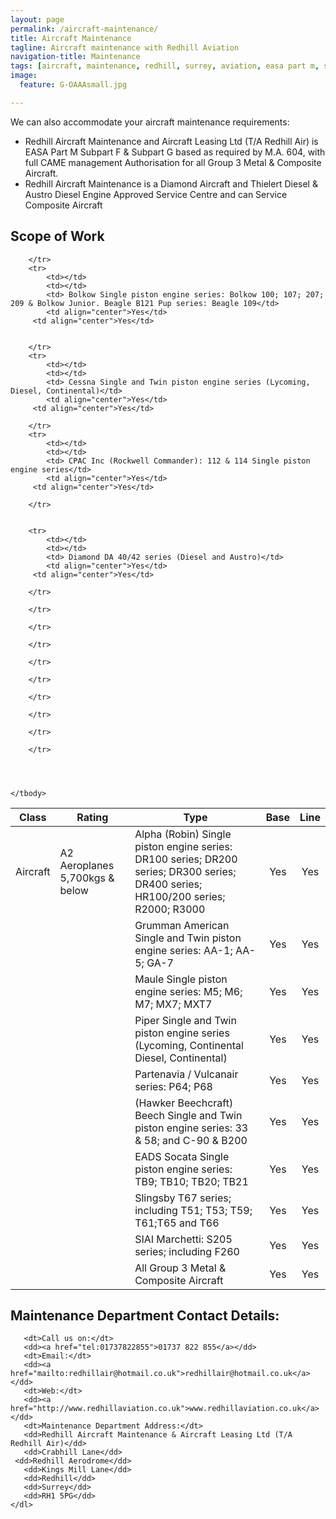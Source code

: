```yaml
---
layout: page
permalink: /aircraft-maintenance/
title: Aircraft Maintenance
tagline: Aircraft maintenance with Redhill Aviation
navigation-title: Maintenance
tags: [aircraft, maintenance, redhill, surrey, aviation, easa part m, subpart f, subpart g, came, composite, metal, flying]
image:
  feature: G-OAAAsmall.jpg

---
```


<html>
<head>
<style>
img {
    float: right;
}

</style>
</head>
<body>

<p>We can also accommodate your aircraft maintenance requirements:</p>
<div>
<ul>
<li>Redhill Aircraft Maintenance and Aircraft Leasing Ltd (T/A Redhill Air) is EASA Part M Subpart F & Subpart G based as required by M.A. 604, with full CAME management Authorisation for all Group 3 Metal & Composite Aircraft.</li>
<li>Redhill Aircraft Maintenance is a Diamond Aircraft and Thielert Diesel & Austro Diesel Engine Approved Service Centre and can Service Composite Aircraft</li>
</ul>
</div>

<h2>Scope of Work</h2>


<table class="prices-table hire-rates">
    <thead>
        <tr>
            <th>Class</th>
            <th>Rating</th>
            <th>Type</th>
            <th>Base</th>
		 <th>Line</th>
        </tr>
    </thead>
    <tbody>
        <tr>
            <td>Aircraft</td>
            <td>A2 Aeroplanes 5,700kgs & below</td>
            <td> Alpha (Robin) Single piston engine series: DR100 series; DR200 series; DR300 series; DR400 series; HR100/200 series; R2000; R3000</td>
            <td align="center">Yes</td>
		 <td align="center">Yes</td>

        </tr>
        <tr>
            <td></td>
            <td></td>
            <td> Bolkow Single piston engine series: Bolkow 100; 107; 207; 209 & Bolkow Junior. Beagle B121 Pup series: Beagle 109</td>
            <td align="center">Yes</td>
		 <td align="center">Yes</td>


        </tr>
        <tr>
            <td></td>
            <td></td>
            <td> Cessna Single and Twin piston engine series (Lycoming, Diesel, Continental)</td>
            <td align="center">Yes</td>
		 <td align="center">Yes</td>

        </tr>
        <tr>
            <td></td>
            <td></td>
            <td> CPAC Inc (Rockwell Commander): 112 & 114 Single piston engine series</td>
            <td align="center">Yes</td>
		 <td align="center">Yes</td>

        </tr>


        <tr>
            <td></td>
            <td></td>
            <td> Diamond DA 40/42 series (Diesel and Austro)</td>
            <td align="center">Yes</td>
		 <td align="center">Yes</td>

        </tr>

<tr>
            <td></td>
            <td></td>
            <td> Grumman American Single and Twin piston engine series: AA-1; AA-5; GA-7</td>
            <td align="center">Yes</td>
		 <td align="center">Yes</td>

        </tr>

<tr>
            <td></td>
            <td></td>
            <td>Maule Single piston engine series: M5; M6; M7; MX7; MXT7</td>
            <td align="center">Yes</td>
		 <td align="center">Yes</td>

        </tr>

<tr>
            <td></td>
            <td></td>
            <td>Piper Single and Twin piston engine series (Lycoming, Continental Diesel, Continental)</td>
            <td align="center">Yes</td>
		 <td align="center">Yes</td>

        </tr>

<tr>
            <td></td>
            <td></td>
            <td>Partenavia / Vulcanair series: P64; P68</td>
            <td align="center">Yes</td>
		 <td align="center">Yes</td>

        </tr>

<tr>
            <td></td>
            <td></td>
            <td>(Hawker Beechcraft) Beech Single and Twin piston engine series: 33 & 58; and C-90 & B200</td>
            <td align="center">Yes</td>
		 <td align="center">Yes</td>

        </tr>

<tr>
            <td></td>
            <td></td>
            <td>EADS Socata Single piston engine series: TB9; TB10; TB20; TB21</td>
            <td align="center">Yes</td>
		 <td align="center">Yes</td>

        </tr>

<tr>
            <td></td>
            <td></td>
            <td>Slingsby T67 series; including T51; T53; T59; T61;T65 and T66</td>
            <td align="center">Yes</td>
		 <td align="center">Yes</td>

        </tr>


<tr>
            <td></td>
            <td></td>
            <td>SIAI Marchetti: S205 series; including F260</td>
            <td align="center">Yes</td>
		 <td align="center">Yes</td>

        </tr>

<tr>
            <td></td>
            <td></td>
            <td>All Group 3 Metal & Composite Aircraft</td>
            <td align="center">Yes</td>
		 <td align="center">Yes</td>

        </tr>




    </tbody>
</table>

<div class="contact-details">
    <dl>

</ul>
</div>

<h2>Maintenance Department Contact Details:</h2>

       <dt>Call us on:</dt>
       <dd><a href="tel:01737822855">01737 822 855</a></dd>
       <dt>Email:</dt>
       <dd><a href="mailto:redhillair@hotmail.co.uk">redhillair@hotmail.co.uk</a></dd>
       <dt>Web:</dt>
       <dd><a href="http://www.redhillaviation.co.uk">www.redhillaviation.co.uk</a></dd>
       <dt>Maintenance Department Address:</dt>
       <dd>Redhill Aircraft Maintenance & Aircraft Leasing Ltd (T/A Redhill Air)</dd>
       <dd>Crabhill Lane</dd>
	 <dd>Redhill Aerodrome</dd>
       <dd>Kings Mill Lane</dd>
       <dd>Redhill</dd>
       <dd>Surrey</dd>
       <dd>RH1 5PG</dd>
    </dl>
</div>


